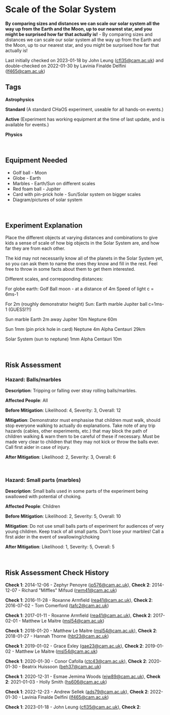 # Scale of the Solar System

**By comparing sizes and distances we can scale our solar system all the way up from the Earth and the Moon, up to our nearest star, and you might be surprised how far that actually is!** - By comparing sizes and distances we can scale our solar system all the way up from the Earth and the Moon, up to our nearest star, and you might be surprised how far that actually is!

Last initially checked on 2023-01-18 by John Leung (cfl35@cam.ac.uk) and double-checked on 2022-01-30 by Lavinia Finalde Delfini (lf465@cam.ac.uk)

## Tags
<!--- Start Tags (DO NOT REMOVE THIS COMMENT) --->

**Astrophysics**

**Standard** (A standard CHaOS experiment, useable for all hands-on events.)

**Active** (Experiment has working equipment at the time of last update, and is available for events.)

**Physics**
<!--- End Tags (DO NOT REMOVE THIS COMMENT) --->

<br/>

## Equipment Needed 
- Golf ball - Moon
- Globe - Earth
- Marbles - Earth/Sun on different scales
- Red foam ball - Jupiter
- Card with pin-prick hole - Sun/Solar system on bigger scales
- Diagram/pictures of solar system

<br/>

## Experiment Explanation 
Place the different objects at varying distances and combinations to give kids a sense of scale of how big objects in the Solar System are, and how far they are from each other.

The kid may not necessarily know all of the planets in the Solar System yet, so you can ask them to name the ones they know and fill in the rest. Feel free to throw in some facts about them to get them interested.

Different scales, and corresponding distances:

For globe earth:
Golf Ball moon - at a distance of 4m
Speed of light c = 6ms-1

For 2m (roughly demonstrator height) Sun:
Earth marble
Jupiter ball
c=1ms-1 (GUESS!?!)

Sun marble
Earth 2m away
Jupiter 10m
Neptune 60m

Sun 1mm (pin prick hole in card)
Neptune 4m
Alpha Centauri 29km

Solar System (sun to neptune) 1mm
Alpha Centauri 10m

<br/>

## Risk Assessment

### **Hazard**: Balls/marbles

**Description**: Tripping or falling over stray rolling balls/marbles.

**Affected People**: All

**Before Mitigation**: Likelihood: 4, Severity: 3, Overall: 12

**Mitigation**: Demonstrator must emphasise that children must walk, should stop everyone walking to actually do explanations. Take note of any trip hazards (cables, other experiments, etc.) that may block the path of children walking & warn them to be careful of these if necessary.
Must be made very clear to children that they may not kick or throw the balls ever.
Call first aider in case of injury.

**After Mitigation**: Likelihood: 2, Severity: 3, Overall: 6

<br/>

### **Hazard**: Small parts (marbles)

**Description**: Small balls used in some parts of the experiment being swallowed with potential of choking.

**Affected People**: Children

**Before Mitigation**: Likelihood: 2, Severity: 5, Overall: 10

**Mitigation**: Do not use small balls parts of experiment for audiences of very young children.
Keep track of all small parts.  Don't lose your marbles!
Call a first aider in the event of swallowing/choking

**After Mitigation**: Likelihood: 1, Severity: 5, Overall: 5

<br/>

## Risk Assessment Check History 

**Check 1**: 2014-12-06 - Zephyr Penoyre (jp576@cam.ac.uk), **Check 2**: 2014-12-07 - Richard "Miffles" Mifsud (rwm41@cam.ac.uk)

**Check 1**: 2016-11-28 - Roxanne Armfield (rea41@cam.ac.uk), **Check 2**: 2016-07-02 - Tom Comerford (tafc2@cam.ac.uk)

**Check 1**: 2017-01-11 - Roxanne Armfield (rea41@cam.ac.uk), **Check 2**: 2017-02-01 - Matthew Le Maitre (msl54@cam.ac.uk)

**Check 1**: 2018-01-20 - Matthew Le Maitre (msl54@cam.ac.uk), **Check 2**: 2018-01-27 - Hannah Thorne (hbt23@cam.ac.uk)

**Check 1**: 2019-01-02 - Grace Exley (gae23@cam.ac.uk), **Check 2**: 2019-01-02 - Matthew Le Maitre (msl54@cam.ac.uk)

**Check 1**: 2020-01-30 - Conor Cafolla (ctc43@cam.ac.uk), **Check 2**: 2020-01-30 - Beatrix Huissoon (beh37@cam.ac.uk)

**Check 1**: 2020-12-31 - Esmae Jemima Woods (ejw89@cam.ac.uk), **Check 2**: 2021-01-03 - Holly Smith (hs606@cam.ac.uk)

**Check 1**: 2022-12-23 - Andrew Sellek (ads79@cam.ac.uk), **Check 2**: 2022-01-30 - Lavinia Finalde Delfini (lf465@cam.ac.uk)

**Check 1**: 2023-01-18 - John Leung (cfl35@cam.ac.uk), **Check 2**:
